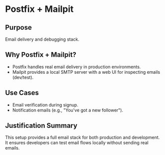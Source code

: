 # Postfix + Mailpit

## Purpose
Email delivery and debugging stack.

## Why Postfix + Mailpit?
- Postfix handles real email delivery in production environments.
- Mailpit provides a local SMTP server with a web UI for inspecting emails (dev/test).

## Use Cases
- Email verification during signup.
- Notification emails (e.g., "You've got a new follower").

## Justification Summary
This setup provides a full email stack for both production and development. It ensures developers can test email flows locally without sending real emails.
